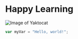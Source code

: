 # Happy Learning

![Image of Yaktocat](https://octodex.github.com/images/yaktocat.png)

``` javascript
var myVar = "Hello, world!";
```

